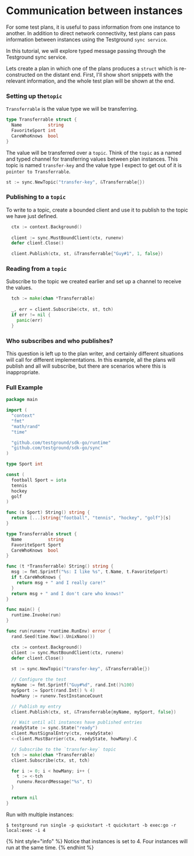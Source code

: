 # Communication between instances

For some test plans, it is useful to pass information from one instance to another. In addition to direct network connectivity, test plans can pass information between instances using the Testground `sync service`.

In this tutorial, we will explore typed message passing through the Testground sync service.

Lets create a plan in which one of the plans produces a `struct` which is re-constructed on the distant end. First, I'll show short snippets with the relevant information, and the whole test plan will be shown at the end.

### Setting up the`topic`

`Transferrable` is the value type we will be transferring. 

```go
type Transferrable struct {
  Name          string
  FavoriteSport int
  CareWhoKnows  bool
}
```

The value will be transferred over a `topic`. Think of the `topic` as a named and typed channel for transferring values between plan instances. This topic is named `transfer-key` and the value type I expect to get out of it is `pointer to Transferrable`.

```go
st := sync.NewTopic("transfer-key", &Transferrable{})
```

### Publishing to a `topic`

To write to a topic, create a bounded client and use it to publish to the topic we have just defined.

```go
  ctx := context.Background()
  
  client := sync.MustBoundClient(ctx, runenv)
  defer client.Close()

  client.Publish(ctx, st, &Transferrable{"Guy#1", 1, false})
```

### Reading from a `topic`

Subscribe to the topic we created earlier and set up a channel to receive the values.

```go
  tch := make(chan *Transferrable)
  
  _, err = client.Subscribe(ctx, st, tch)
  if err != nil {
    panic(err)
  }
```

### Who subscribes and who publishes?

This question is left up to the plan writer, and certainly different situations will call for different implementations. In this example, all the plans will publish and all will subscribe, but there are scenarios where this is inappropriate.

### Full Example

```go
package main

import (
  "context"
  "fmt"
  "math/rand"
  "time"

  "github.com/testground/sdk-go/runtime"
  "github.com/testground/sdk-go/sync"
)

type Sport int

const (
  football Sport = iota
  tennis
  hockey
  golf
)

func (s Sport) String() string {
  return [...]string{"football", "tennis", "hockey", "golf"}[s]
}

type Transferrable struct {
  Name          string
  FavoriteSport Sport
  CareWhoKnows  bool
}

func (t *Transferrable) String() string {
  msg := fmt.Sprintf("%s: I like %s", t.Name, t.FavoriteSport)
  if t.CareWhoKnows {
    return msg + " and I really care!"
  }
  return msg + " and I don't care who knows!"
}

func main() {
  runtime.Invoke(run)
}

func run(runenv *runtime.RunEnv) error {
  rand.Seed(time.Now().UnixNano())

  ctx := context.Background()
  client := sync.MustBoundClient(ctx, runenv)
  defer client.Close()
  
  st := sync.NewTopic("transfer-key", &Transferrable{})

  // Configure the test
  myName := fmt.Sprintf("Guy#%d", rand.Int()%100)
  mySport := Sport(rand.Int() % 4)
  howMany := runenv.TestInstanceCount

  // Publish my entry
  client.Publish(ctx, st, &Transferrable{myName, mySport, false})

  // Wait until all instances have published entries
  readyState := sync.State("ready")
  client.MustSignalEntry(ctx, readyState)
  <-client.MustBarrier(ctx, readyState, howMany).C

  // Subscribe to the `transfer-key` topic
  tch := make(chan *Transferrable)
  client.Subscribe(ctx, st, tch)

  for i := 0; i < howMany; i++ {
    t := <-tch
    runenv.RecordMessage("%s", t)
  }

  return nil
}
```

Run with multiple instances: 

```text
$ testground run single -p quickstart -t quickstart -b exec:go -r local:exec -i 4
```

{% hint style="info" %}
Notice that instances is set to 4. Four instances will run at the same time.
{% endhint %}

